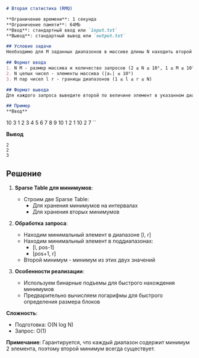 ```markdown
# Вторая статистика (RMQ)

**Ограничение времени**: 1 секунда  
**Ограничение памяти**: 64Mb  
**Ввод**: стандартный ввод или `input.txt`  
**Вывод**: стандартный вывод или `output.txt`

## Условие задачи
Необходимо для M заданных диапазонов в массиве длины N находить второй по величине элемент (вторую порядковую статистику). Требуется использовать структуру данных Sparse Table с временем обработки O(1) на запрос и временем подготовки O(N log N).

## Формат ввода
1. N M - размер массива и количество запросов (2 ≤ N ≤ 10⁵, 1 ≤ M ≤ 10⁵)
2. N целых чисел - элементы массива (|aᵢ| ≤ 10⁹)
3. M пар чисел l r - границы диапазонов (1 ≤ l ≤ r ≤ N)

## Формат вывода
Для каждого запроса выведите второй по величине элемент в указанном диапазоне.

## Пример
**Ввод**  
```
10 3
1 2 3 4 5 6 7 8 9 10
1 2
1 10
2 7
``

**Вывод**  
```
2
2
3
```

## Решение
1. **Sparse Table для минимумов**:
   - Строим две Sparse Table:
     - Для хранения минимумов на интервалах
     - Для хранения вторых минимумов

2. **Обработка запроса**:
   - Находим минимальный элемент в диапазоне [l, r]
   - Находим минимальный элемент в поддиапазонах:
     - [l, pos-1]
     - [pos+1, r]
   - Второй минимум - минимум из этих двух значений

3. **Особенности реализации**:
   - Используем бинарные подъемы для быстрого нахождения минимумов
   - Предварительно вычисляем логарифмы для быстрого определения размера блоков

**Сложность**:
- Подготовка: O(N log N)
- Запрос: O(1)

**Примечание**: Гарантируется, что каждый диапазон содержит минимум 2 элемента, поэтому второй минимум всегда существует.